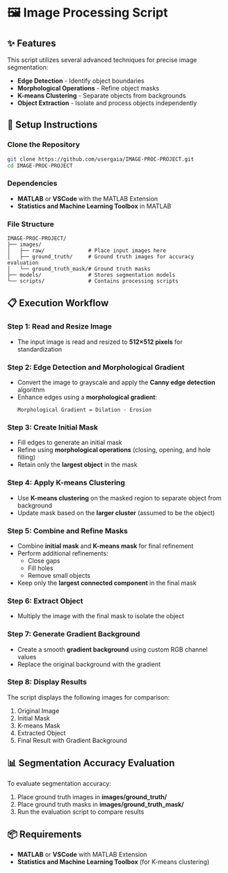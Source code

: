 # 🖼️ Image Processing Script

## ✨ Features

This script utilizes several advanced techniques for precise image segmentation:
- **Edge Detection** - Identify object boundaries
- **Morphological Operations** - Refine object masks
- **K-means Clustering** - Separate objects from backgrounds
- **Object Extraction** - Isolate and process objects independently

## 🚀 Setup Instructions

### Clone the Repository

```bash
git clone https://github.com/usergaia/IMAGE-PROC-PROJECT.git
cd IMAGE-PROC-PROJECT
```

### Dependencies

- **MATLAB** or **VSCode** with the MATLAB Extension
- **Statistics and Machine Learning Toolbox** in MATLAB

### File Structure

```
IMAGE-PROC-PROJECT/
├── images/
│   ├── raw/              # Place input images here
│   ├── ground_truth/     # Ground truth images for accuracy evaluation
│   └── ground_truth_mask/# Ground truth masks
├── models/               # Stores segmentation models
└── scripts/              # Contains processing scripts
```

## 📋 Execution Workflow

### Step 1: Read and Resize Image
- The input image is read and resized to **512×512 pixels** for standardization

### Step 2: Edge Detection and Morphological Gradient
- Convert the image to grayscale and apply the **Canny edge detection** algorithm
- Enhance edges using a **morphological gradient**:
  ```
  Morphological Gradient = Dilation - Erosion
  ```

### Step 3: Create Initial Mask
- Fill edges to generate an initial mask
- Refine using **morphological operations** (closing, opening, and hole filling)
- Retain only the **largest object** in the mask

### Step 4: Apply K-means Clustering
- Use **K-means clustering** on the masked region to separate object from background
- Update mask based on the **larger cluster** (assumed to be the object)

### Step 5: Combine and Refine Masks
- Combine **initial mask** and **K-means mask** for final refinement
- Perform additional refinements:
  - Close gaps
  - Fill holes
  - Remove small objects
- Keep only the **largest connected component** in the final mask

### Step 6: Extract Object
- Multiply the image with the final mask to isolate the object

### Step 7: Generate Gradient Background
- Create a smooth **gradient background** using custom RGB channel values
- Replace the original background with the gradient

### Step 8: Display Results
The script displays the following images for comparison:
1. Original Image
2. Initial Mask
3. K-means Mask
4. Extracted Object
5. Final Result with Gradient Background

## 📊 Segmentation Accuracy Evaluation

To evaluate segmentation accuracy:
1. Place ground truth images in **images/ground_truth/**
2. Place ground truth masks in **images/ground_truth_mask/**
3. Run the evaluation script to compare results

## 📦 Requirements

- **MATLAB** or **VSCode** with MATLAB Extension
- **Statistics and Machine Learning Toolbox** (for K-means clustering)
